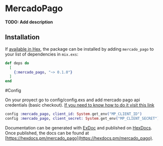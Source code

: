 # MercadoPago

**TODO: Add description**

## Installation

If [available in Hex](https://hex.pm/docs/publish), the package can be installed
by adding `mercado_pago` to your list of dependencies in `mix.exs`:

```elixir
def deps do
  [
    {:mercado_pago, "~> 0.1.0"}
  ]
end
```
#Config

On your proyect go to config/config.exs and add mercado pago api credentials (basic checkout). [If you need to know how to do it visit this link](https://ceibo.co/2018/07/14/mercadopago-como-generar-un-link-de-pago-dinamico/)

```elixir
config :mercado_pago, client_id: System.get_env("MP_CLIENT_ID")
config :mercado_pago, client_secret: System.get_env("MP_CLIENT_SECRET")
```

Documentation can be generated with [ExDoc](https://github.com/elixir-lang/ex_doc)
and published on [HexDocs](https://hexdocs.pm). Once published, the docs can
be found at [https://hexdocs.pm/mercado_pago](https://hexdocs.pm/mercado_pago).
